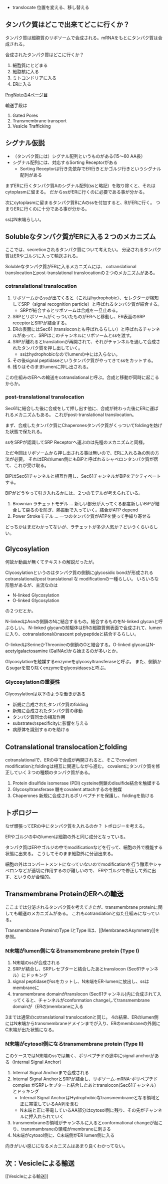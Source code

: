 - translocate 位置を変える、移し替える

## タンパク質はどこで出来てどこに行くか？

タンパク質は細胞質のリボソームで合成される。mRNAをもとにタンパク質は合成される。

合成されたタンパク質はどこに行くか？

1. 細胞質にとどまる
2. 細胞核に入る
3. ミトコンドリアに入る
4. ERに入る

[PngNoteの4ページ目](https://karino2.github.io/ImageGallery/CellBiology706x.html#lg=1&slide=3)

輸送手段は

1. Gated Pores
2. Transmembrane transport
3. Vesicle Trafficking

## シグナル仮説

- （タンパク質には）シグナル配列というものがある(15〜60 AA長）
- シグナル配列には、対応するSorting Receptorがある
  - Sorting Receptorは行き先依存でER行きとかゴルジ行きというシグナル配列がある

まずERに行くタンパク質Aのシグナル配列(ssと略記）を取り除くと、それはcytoplasmに留まる。
だからssがERに行くのに必要である事が分かる。

次にcytoplasmに留まるタンパク質BにAのssを付加すると、BがERに行く。
つまりERに行くのに十分である事が分かる。

ssはN末端らしい。

## Solubleなタンパク質がERに入る２つのメカニズム

ここでは、secretionされるタンパク質について考えたい。
分泌されるタンパク質はERやゴルジに入って輸送される。

Solubleなタンパク質がERに入るメカニズムには、
cotranslational translocationとpost-translational translocationの２つのメカニズムがある。

### cotranslational translocation

1. リボソームからssが出てくると（これはhydrophobic）、セレクターが検知してSRP（signal recognition particle）と呼ばれるタンパク質が結合する。
   - SRPが結合するとリボソームは合成を一旦止める。
2. SRPとリボソームがくっついたものがERへと移動し、ER表面のSRP receptorとSRPが結合する。
3. ERの表面にはSec61 (transloconとも呼ばれるらしい）と呼ばれるチャンネルがあって、SRPはこのチャンネルにリボソームとssを渡す。
4. SRPが離れるとtranslationが再開されて、それがチャンネルを通して合成されたタンパク質を押し出していく。
   - ssはhydrophobicなのでlumenの中には入らない。
5. その後signal peptidaseというタンパク質がやってきてssをカットする。
6. 残りはそのままlumenに押し出される。

この仕組みのERへの輸送をcotranslationalと呼ぶ。合成と移動が同時に起こるからか。

### post-translational translocation

Sec61に結合した後に合成をして押し出す他に、合成が終わった後にERに運ばれるメカニズムもある。
これがpost-translational translocation。

まず、合成したタンパク質にChaperonesタンパク質がくっついてfoldingを妨げた状態で保たれる。

ssをSRPが認識してSRP Receptorへ運ぶのは先程のメカニズムと同様。

ただ今回はリボソームから押し出される事は無いので、ERに入れる為の別の方法が必要。
それはERのlumen側にもBiPと呼ばれるシャペロンタンパク質が居て、これが受け取る。

BiPはSec61チャンネルと相互作用し、Sec61チャンネルがBiPをアクティベートする。

BiPがどうやって引き入れるかには、２つのモデルが考えられている。

1. Brownian ラチェットモデル ... 新しい部分が入ってくる都度新しいBiPが結合して戻るのを防ぎ、熱振動で入っていく。結合がATP depend
2. Power Strokeモデル ... 一つのタンパク質がATPを使って手繰り寄せる

どっちかはまだわかってないが、ラチェットが多少人気か？というくらいらしい。

## Glycosylation

何故か動画が無くてテキストの解説だったが。

Clycosylationというのはタンパク質の側鎖にglycosidic bondが形成されるcotranslational/post translational な modificationの一種らしい。
いろいろな形態があるが、主流なのは

- N-linked Glycosylation
- O-linked Glycosylation

の２つだとか。

N-linkedはAsnの側鎖のNに結合するもの。結合するものをN-linked glycanと呼ぶらしい。
N-linked glycanの前駆体はERの細胞質側表面で合成されて、lumenに入り、cotranslationalのnascent polypeptideと結合するらしい。

O-linkedはSerineかThreonineの側鎖のOと結合する。O-linked glycanはN-acetylgalactosamine (GaINAc)から始まるのが多いとか。

Glycosylationを触媒するenzymeをglycosyltransferaseと呼ぶ。
また、側鎖からsugarを取り除くenzymeをglycosidasesと呼ぶ。

### Glycosylationの重要性

Glycosylationは以下のような働きがある

- 新規に合成されたタンパク質のfolding
- 新規に合成されたタンパク質の移動
- タンパク質同士の相互作用
- substrateのspecificityに影響を与える
- 病原体を識別するのを助ける

## Cotranslational translocationとfolding

cotranslationalで、ERの中で合成が再開されると、そこでcovalent modificationとfoldingは相互に関連しながら進む。
covalentにタンパク質を修正していく３つの種類のタンパク質がある。

1. Protein disulfide isomerase (PDI) cysteine側鎖のdisulfide結合を触媒する
2. Glycosyltransferase 糖をcovalent attachするのを触媒
3. Chaperones 新規に合成されるポリペプチドを保護し、foldingを助ける

## トポロジー

なぜ頑張ってERの中にタンパク質を入れるのか？
トポロジーを考える。

ERやゴルジの中のlumenは細胞の外と同じ成分となっている。

タンパク質はERやゴルジの中でmodificationなどを行って、細胞の外で機能する状態に出来る。
こうしてそのまま細胞外に分泌出来る。

細胞の外はコンパートメントになっていないのでmodificationを行う酵素やシャペロンなどが適切に作用するのが難しいので、
ERやゴルジで修正して外に出す、というのが合理的。

## Transmembrane ProteinのERへの輸送

ここまでは分泌されるタンパク質を考えてきたが、transmembrane proteinに関しても輸送のメカニズムがある。
これもcotranslationと似た仕組みになっている。

Transmembrane ProteinのType IとType IIは、[[MembraneのAsymmetry]]を参照。

### N末端がlumen側になるtransmembrane protein (Type I)

1. N末端のssが合成される
2. SRPが結合し、SRPレセプターと結合したあとtranslocon (Sec61チャンネル）にドッキング
3. signal peptidaseがssをカットし、N末端をER-lumenに放出し、ssはmembraneに
4. transmembrane domainがtranslocon (Sec61チャンネル)内に合成されて入ってくると、チャンネルがconformation changeしてtransmembrane domainが（ERの)membraneに入る

3までは通常のcotranslational translocationと同じ。
4の結果、ERのlumen側にはN末端からtransmembraneドメインまでが入り、ERのmembraneの外側にC末端が出た状態になる。

### N末端がcytosol側になるtransmembrane protein (Type II)

このケースではN末端のssでは無く、ポリペプチドの途中にsignal anchorがある（Internal Signal Anchor）

1. Internal Signal Anchorまで合成される
2. Internal Signal AnchorとSRPが結合し、リボソーム-mRNA-ポリペプチド complex がSRPレセプターと結合したあとtranslocon(Sec61チャンネル）とドッキング
     - Internal Signal AnchorはHydrophobicなtransmembraneとなる領域と正に帯電しているAA列を含む
     - N末端と正に帯電しているAA部分はcytosol側に残り、その先がチャンネルに押入れられていく
3. transmembraneの領域がチャンネルに入るとconformational changeが起こり、transmambraneの領域がmembraneに刺さる
4. N末端がcytosol側に、C末端側がER lumen側に入る

向きがいい感じになるメカニズムはあまり良くわかってない。

## 次：Vesicleによる輸送

[[Vesicleによる輸送]]